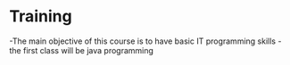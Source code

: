 # Training
-The main objective of this course is to have basic IT programming skills
-the first class will be java programming
